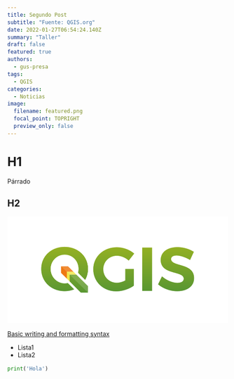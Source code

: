 ```yaml
---
title: Segundo Post
subtitle: "Fuente: QGIS.org"
date: 2022-01-27T06:54:24.140Z
summary: "Taller"
draft: false
featured: true
authors:
  - gus-presa
tags:
  - QGIS
categories:
  - Noticias
image:
  filename: featured.png
  focal_point: TOPRIGHT
  preview_only: false
---
```


# H1

Párrado

## H2

![](featured.png)

[Basic writing and formatting syntax](https://docs.github.com/es/github/writing-on-github/getting-started-with-writing-and-formatting-on-github/basic-writing-and-formatting-syntax)

- Lista1
- Lista2

```python
print('Hola')
```